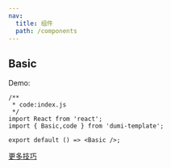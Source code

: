 ```yaml
---
nav:
  title: 组件
  path: /components
---
```


## Basic

Demo:

```tsx
/**
 * code:index.js
 */
import React from 'react';
import { Basic,code } from 'dumi-template';

export default () => <Basic />;
```

[更多技巧](https://d.umijs.org/guide/demo-principle)
